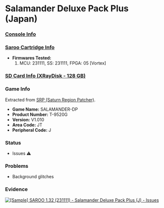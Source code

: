# Salamander Deluxe Pack Plus (Japan)

### [Console Info](../../../../Info/Consoles/VA13/README.md)

### [Saroo Cartridge Info](../../../../Info/Cartridges/RetroGameParadiseStore/1.32F/README.md)

- <b>Firmwares Tested:</b>
  1. MCU: 231111, SS: 231111, FPGA: 05 [Vortex]

### [SD Card Info (XRayDisk - 128 GB)](../../../../Info/SdCards/XRayDisk/128GB/README.md)

### Game Info

Extracted from [SRP (Saturn Region Patcher)](https://segaxtreme.net/resources/saturn-region-patcher.81/download).

- <b>Game Name:</b> SALAMANDER-DP
- <b>Product Number:</b> T-9520G
- <b>Version:</b> V1.010
- <b>Area Code:</b> JT
- <b>Peripheral Code:</b> J

### Status

- Issues :warning:

### Problems

- Background glitches

### Evidence

[![[Sample] SAROO 1.32 (231111) - Salamander Deluxe Pack Plus (J) - Issues](https://img.youtube.com/vi/rxZBjpZCnbI/0.jpg)](https://www.youtube.com/watch?v=rxZBjpZCnbI)
